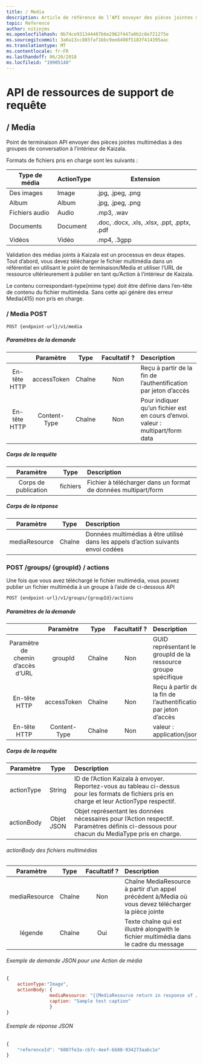 ```yaml
---
title: / Media
description: Article de référence de l’API envoyer des pièces jointes multimédias à des groupes
topic: Reference
author: nitinjms
ms.openlocfilehash: 0b74ce931344407b6e2962f447a0b2c8e721275e
ms.sourcegitcommit: 3a6a13cc885faf1bbc9ee8498f5183f414395aac
ms.translationtype: MT
ms.contentlocale: fr-FR
ms.lasthandoff: 06/20/2018
ms.locfileid: "19905148"
---
```

# <a name="apis-to-query-media-resources"></a>API de ressources de support de requête
## <a name="media"></a>/ Media
Point de terminaison API envoyer des pièces jointes multimédias à des groupes de conversation à l’intérieur de Kaizala.

Formats de fichiers pris en charge sont les suivants :

| Type de média | ActionType | Extension |
|---|---|---|
| Des images | Image | .jpg, .jpeg, .png |
| Album | Album | .jpg, .jpeg, .png |
| Fichiers audio | Audio |.mp3, .wav |
| Documents | Document | .doc, .docx, .xls, .xlsx, .ppt, .pptx, .pdf |
| Vidéos | Vidéo | .mp4, .3gpp |

Validation des médias joints à Kaizala est un processus en deux étapes. Tout d’abord, vous devez télécharger le fichier multimédia dans un référentiel en utilisant le point de terminaison/Media et utiliser l’URL de ressource ultérieurement à publier en tant qu’Action à l’intérieur de Kaizala.

Le contenu correspondant-type(mime type) doit être définie dans l’en-tête de contenu du fichier multimédia. Sans cette api génère des erreur Media(415) non pris en charge. 

### <a name="post-media"></a>/ Media POST

    POST {endpoint-url}/v1/media

##### <a name="request-parameters"></a>Paramètres de la demande

|  | Paramètre | Type | Facultatif ? | Description |
| :---: | :---: | :---: | :---: | :--- |
| En-tête HTTP | accessToken | Chaîne | Non | Reçu à partir de la fin de l’authentification par jeton d’accès |
| En-tête HTTP | Content-Type | Chaîne | Non | Pour indiquer qu’un fichier est en cours d’envoi. valeur : multipart/form data |

##### <a name="request-body"></a>Corps de la requête

| Paramètre | Type | Description |
| :---: | :---: | :--- |
| Corps de publication | fichiers | Fichier à télécharger dans un format de données multipart/form |

##### <a name="response-body"></a>Corps de la réponse

| Paramètre | Type | Description |
| :---: | :---: | :--- |
| mediaResource | Chaîne | Données multimédias à être utilisé dans les appels d’action suivants envoi codées |

### <a name="post-groupsgroupidactions"></a>POST /groups/ {groupId} / actions

Une fois que vous avez téléchargé le fichier multimédia, vous pouvez publier un fichier multimédia à un groupe à l’aide de ci-dessous API

    POST {endpoint-url}/v1/groups/{groupId}/actions

##### <a name="request-parameters"></a>Paramètres de la demande

|  | Paramètre | Type | Facultatif ? | Description |
| :---: | :---: | :---: | :---: | :--- |
| Paramètre de chemin d’accès d’URL | groupId | Chaîne | Non | GUID représentant le groupId de la ressource groupe spécifique |
| En-tête HTTP | accessToken | Chaîne | Non | Reçu à partir de la fin de l’authentification par jeton d’accès |
| En-tête HTTP | Content-Type | Chaîne | Non | valeur : application/json |

##### <a name="request-body"></a>Corps de la requête

| Paramètre | Type | Description |
| :---: | :---: | :--- |
| actionType | String | ID de l’Action Kaizala à envoyer. Reportez-vous au tableau ci-dessus pour les formats de fichiers pris en charge et leur ActionType respectif. |
| actionBody | Objet JSON | Objet représentant les données nécessaires pour l’Action respectif. Paramètres définis ci-dessous pour chacun du MediaType pris en charge. |

###### <a name="actionbody-for-media-files"></a>actionBody des fichiers multimédias

| Paramètre | Type | Facultatif ? | Description |
| :---: | :---: | :---: | :--- |
| mediaResource | Chaîne | Non | Chaîne MediaResource à partir d’un appel précédent à/Media où vous devez télécharger la pièce jointe |
| légende | Chaîne | Oui | Texte chaîne qui est illustré alongwith le fichier multimédia dans le cadre du message |


###### <a name="sample-json-request-for-a-media-action"></a>Exemple de demande JSON pour une Action de média

```javascript
{
    actionType:"Image",
    actionBody: {
                mediaResource: "{{MediaResource return in response of /media api call}}",
                caption: "Sample test caption"
                }
}

```

###### <a name="sample-json-response"></a>Exemple de réponse JSON

```javascript
{
    "referenceId": "6007fe3a-cb7c-4eef-bb88-934273aabc1e"
}
```


